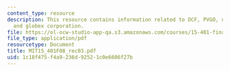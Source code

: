 ```yaml
---
content_type: resource
description: This resource contains information related to DCF, PVGO, union pacific,
  and globex corporation.
file: https://ol-ocw-studio-app-qa.s3.amazonaws.com/courses/15-401-finance-theory-i-fall-2008/1c18f475f4a9236d92521c0e6606f27b_MIT15_401F08_rec03.pdf
file_type: application/pdf
resourcetype: Document
title: MIT15_401F08_rec03.pdf
uid: 1c18f475-f4a9-236d-9252-1c0e6606f27b
---
```


